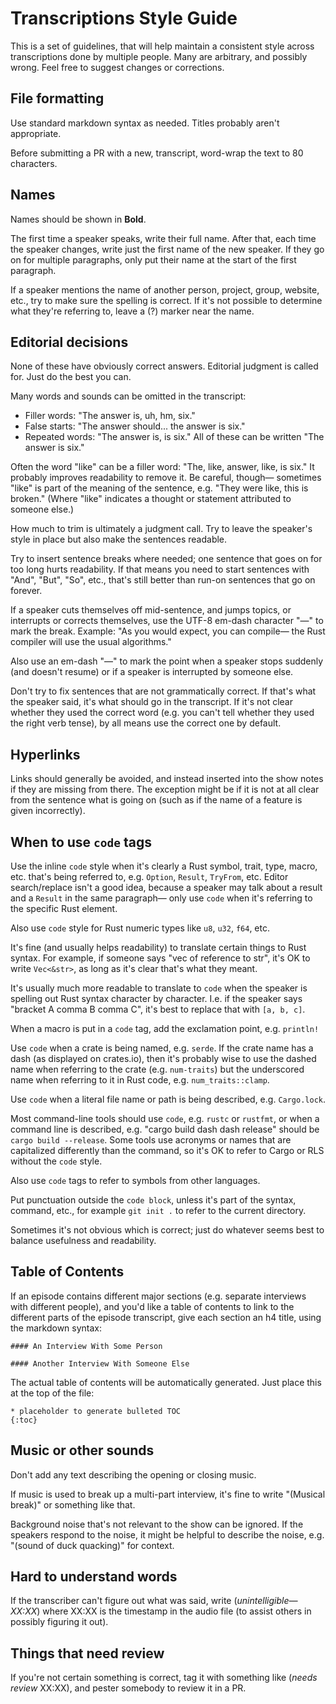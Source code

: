 
# Transcriptions Style Guide

This is a set of guidelines, that will help maintain a consistent style across
transcriptions done by multiple people.  Many are arbitrary, and possibly wrong.
Feel free to suggest changes or corrections.

## File formatting

Use standard markdown syntax as needed.  Titles probably aren't appropriate.

Before submitting a PR with a new, transcript, word-wrap the text to 80
characters.

## Names

Names should be shown in __Bold__.

The first time a speaker speaks, write their full name.  After that, each time
the speaker changes, write just the first name of the new speaker.  If they go
on for multiple paragraphs, only put their name at the start of the first
paragraph.

If a speaker mentions the name of another person, project, group, website, etc.,
try to make sure the spelling is correct.  If it's not possible to determine
what they're referring to, leave a (?) marker near the name.

## Editorial decisions

None of these have obviously correct answers.  Editorial judgment is called for.
Just do the best you can.

Many words and sounds can be omitted in the transcript:
- Filler words: "The answer is, uh, hm, six."
- False starts: "The answer should... the answer is six."
- Repeated words: "The answer is, is six."
All of these can be written "The answer is six."

Often the word "like" can be a filler word: "The, like, answer, like, is six."
It probably improves readability to remove it.  Be careful, though— sometimes
"like" is part of the meaning of the sentence, e.g. "They were like, this is
broken." (Where "like" indicates a thought or statement attributed to someone
else.)

How much to trim is ultimately a judgment call.  Try to leave the speaker's
style in place but also make the sentences readable.

Try to insert sentence breaks where needed; one sentence that goes on for too
long hurts readability.  If that means you need to start sentences with "And",
"But", "So", etc., that's still better than run-on sentences that go on forever.

If a speaker cuts themselves off mid-sentence, and jumps topics, or interrupts
or corrects themselves, use the UTF-8 em-dash character "—" to mark the break.
Example: "As you would expect, you can compile— the Rust compiler will use the
usual algorithms."

Also use an em-dash "—" to mark the point when a speaker stops suddenly (and
doesn't resume) or if a speaker is interrupted by someone else.

Don't try to fix sentences that are not grammatically correct.  If that's what
the speaker said, it's what should go in the transcript.  If it's not clear
whether they used the correct word (e.g. you can't tell whether they used the
right verb tense), by all means use the correct one by default.

## Hyperlinks

Links should generally be avoided, and instead inserted into the show notes if
they are missing from there. The exception might be if it is not at all clear
from the sentence what is going on (such as if the name of a feature is given
incorrectly).

## When to use `code` tags

Use the inline `code` style when it's clearly a Rust symbol, trait, type, macro,
etc. that's being referred to, e.g. `Option`, `Result`, `TryFrom`, etc.  Editor
search/replace isn't a good idea, because a speaker may talk about a result and
a `Result` in the same paragraph— only use `code` when it's referring to the
specific Rust element.

Also use `code` style for Rust numeric types like `u8`, `u32`, `f64`, etc.

It's fine (and usually helps readability) to translate certain things to Rust
syntax. For example, if someone says "vec of reference to str", it's OK to write
`Vec<&str>`, as long as it's clear that's what they meant.

It's usually much more readable to translate to `code` when the speaker is
spelling out Rust syntax character by character. I.e. if the speaker says
"bracket A comma B comma C", it's best to replace that with `[a, b, c]`.

When a macro is put in a `code` tag, add the exclamation point, e.g. `println!`

Use `code` when a crate is being named, e.g. `serde`.  If the crate name has a
dash (as displayed on crates.io),
then it's probably wise to use the dashed name when referring to the crate
(e.g. `num-traits`) but the underscored name when referring to it in Rust code,
e.g. `num_traits::clamp`.

Use `code` when a literal file name or path is being described, e.g.
`Cargo.lock`.

Most command-line tools should use `code`, e.g. `rustc` or `rustfmt`, or when a
command line is described, e.g. "cargo build dash dash release" should be
`cargo build --release`. Some tools use acronyms or names that are capitalized
differently than the command, so it's OK to refer to Cargo or RLS without the
`code` style.

Also use `code` tags to refer to symbols from other languages.

Put punctuation outside the `code block`, unless it's part of the syntax,
command, etc., for example `git init .` to refer to the current directory.

Sometimes it's not obvious which is correct; just do whatever seems best to
balance usefulness and readability.

## Table of Contents

If an episode contains different major sections (e.g. separate interviews with
different people), and you'd like a table of contents to link to the different
parts of the episode transcript, give each section an h4 title, using the
markdown syntax:
```
#### An Interview With Some Person

#### Another Interview With Someone Else
```

The actual table of contents will be automatically generated.  Just place this
at the top of the file:
```
* placeholder to generate bulleted TOC
{:toc}
```

## Music or other sounds

Don't add any text describing the opening or closing music.

If music is used to break up a multi-part interview, it's fine to write
"(Musical break)" or something like that.

Background noise that's not relevant to the show can be ignored.  If the
speakers respond to the noise, it might be helpful to describe the noise, e.g.
"(sound of duck quacking)" for context.

## Hard to understand words

If the transcriber can't figure out what was said, write (_unintelligible—
XX:XX_) where XX:XX is the timestamp in the audio file (to assist others in
possibly figuring it out).

## Things that need review

If you're not certain something is correct, tag it with something like
(_needs review_ XX:XX), and pester somebody to review it in a PR.
